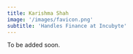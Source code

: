 ```yaml
---
title: Karishma Shah
image: '/images/favicon.png'
subtitle: 'Handles Finance at Incubyte'
---
```


To be added soon.
